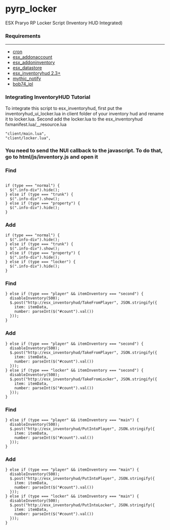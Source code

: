 # pyrp_locker
ESX Praryo RP Locker Script (Inventory HUD Integrated)

### Requirements
------------

- [cron](https://github.com/ESX-Org/cron)
- [esx_addonaccount](https://github.com/ESX-Org/esx_addonaccount)
- [esx_addoninventory](https://github.com/ESX-Org/esx_addoninventory)
- [esx_datastore](https://github.com/ESX-Org/esx_datastore)
- [esx_inventoryhud 2.3+](https://github.com/Trsak/esx_inventoryhud)
- [mythic_notify](https://github.com/JayMontana36/mythic_notify)
- [bob74_ipl](https://github.com/Bob74/bob74_ipl)

### Integrating InventoryHUD Tutorial

To integrate this script to esx_inventoryhud, first put the inventoryhud_ui_locker.lua in client folder of your inventory hud and rename it to locker.lua. Second add the locker.lua to the esx_inventoryhud fxmanifest.lua/__resource.lua

```
"client/main.lua",
"client/locker.lua",
```

### You need to send the NUI callback to the javascript. To do that, go to html/js/inventory.js and open it

### Find 

```

if (type === "normal") {
  $(".info-div").hide();
} else if (type === "trunk") {
  $(".info-div").show();
} else if (type === "property") {
  $(".info-div").hide();
}

```
  
### Add

```
if (type === "normal") {
  $(".info-div").hide();
} else if (type === "trunk") {
  $(".info-div").show();
} else if (type === "property") {
  $(".info-div").hide();
} else if (type === "locker") {
  $(".info-div").hide();
}
```

### Find

```
} else if (type === "player" && itemInventory === "second") {
  disableInventory(500);
  $.post("http://esx_inventoryhud/TakeFromPlayer", JSON.stringify({
    item: itemData,
    number: parseInt($("#count").val())
  }));
}
```

### Add

```
} else if (type === "player" && itemInventory === "second") {
  disableInventory(500);
  $.post("http://esx_inventoryhud/TakeFromPlayer", JSON.stringify({
    item: itemData,
    number: parseInt($("#count").val())
  }));
} else if (type === "locker" && itemInventory === "second") {
  disableInventory(500);
  $.post("http://esx_inventoryhud/TakeFromLocker", JSON.stringify({
    item: itemData,
    number: parseInt($("#count").val())
  }));
}
```

### Find

```
} else if (type === "player" && itemInventory === "main") {
  disableInventory(500);
  $.post("http://esx_inventoryhud/PutIntoPlayer", JSON.stringify({
    item: itemData,
    number: parseInt($("#count").val())
  }));
}
```

### Add

```
} else if (type === "player" && itemInventory === "main") {
  disableInventory(500);
  $.post("http://esx_inventoryhud/PutIntoPlayer", JSON.stringify({
    item: itemData,
    number: parseInt($("#count").val())
  }));
} else if (type === "locker" && itemInventory === "main") {
  disableInventory(500);
  $.post("http://esx_inventoryhud/PutIntoLocker", JSON.stringify({
    item: itemData,
    number: parseInt($("#count").val())
  }));
}
```
  
  
  
  
  
  
  
